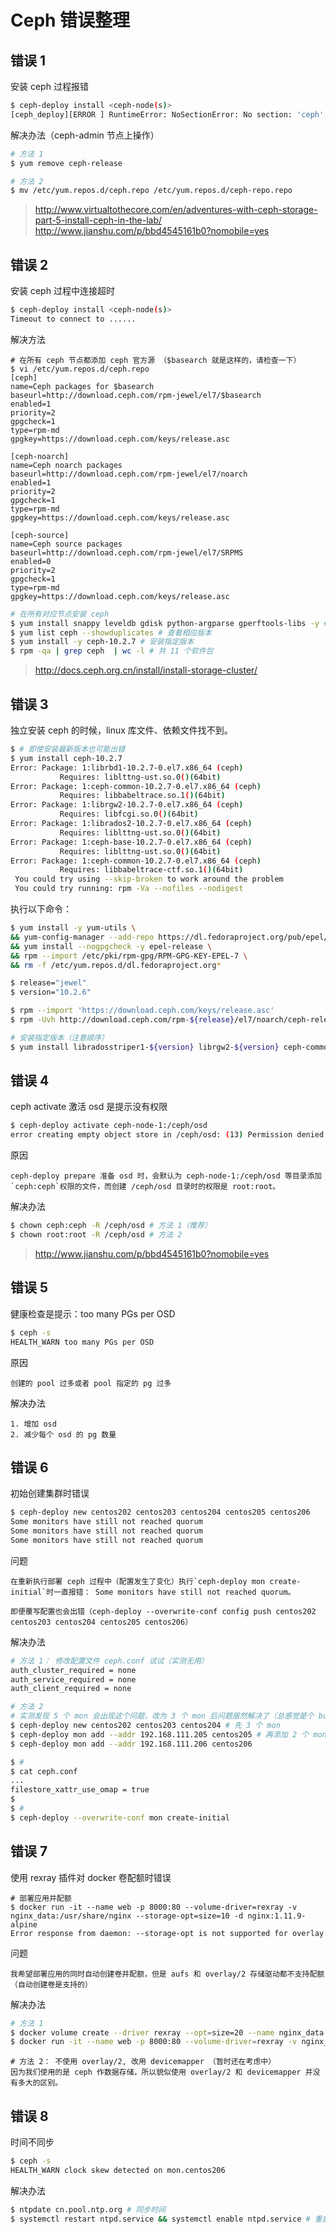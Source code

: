 # Ceph 错误整理

## 错误 1

安装 ceph 过程报错
```bash
$ ceph-deploy install <ceph-node(s)>
[ceph_deploy][ERROR ] RuntimeError: NoSectionError: No section: 'ceph'
```

解决办法（ceph-admin 节点上操作）
```bash
# 方法 1
$ yum remove ceph-release
```

```bash
# 方法 2
$ mv /etc/yum.repos.d/ceph.repo /etc/yum.repos.d/ceph-repo.repo
```

>http://www.virtualtothecore.com/en/adventures-with-ceph-storage-part-5-install-ceph-in-the-lab/
>http://www.jianshu.com/p/bbd4545161b0?nomobile=yes


## 错误 2

安装 ceph 过程中连接超时
```bash
$ ceph-deploy install <ceph-node(s)>
Timeout to connect to ......
```

解决方法

```
# 在所有 ceph 节点都添加 ceph 官方源 （$basearch 就是这样的，请检查一下）
$ vi /etc/yum.repos.d/ceph.repo
[ceph]
name=Ceph packages for $basearch
baseurl=http://download.ceph.com/rpm-jewel/el7/$basearch
enabled=1
priority=2
gpgcheck=1
type=rpm-md
gpgkey=https://download.ceph.com/keys/release.asc

[ceph-noarch]
name=Ceph noarch packages
baseurl=http://download.ceph.com/rpm-jewel/el7/noarch
enabled=1
priority=2
gpgcheck=1
type=rpm-md
gpgkey=https://download.ceph.com/keys/release.asc

[ceph-source]
name=Ceph source packages
baseurl=http://download.ceph.com/rpm-jewel/el7/SRPMS
enabled=0
priority=2
gpgcheck=1
type=rpm-md
gpgkey=https://download.ceph.com/keys/release.asc
```

```bash
# 在所有对应节点安装 ceph
$ yum install snappy leveldb gdisk python-argparse gperftools-libs -y # 安装依赖
$ yum list ceph --showduplicates # 查看相应版本
$ yum install -y ceph-10.2.7 # 安装指定版本
$ rpm -qa | grep ceph  | wc -l # 共 11 个软件包
```

> http://docs.ceph.org.cn/install/install-storage-cluster/


## 错误 3

独立安装 ceph 的时候，linux 库文件、依赖文件找不到。

```bash
$ # 即使安装最新版本也可能出错
$ yum install ceph-10.2.7
Error: Package: 1:librbd1-10.2.7-0.el7.x86_64 (ceph)
           Requires: liblttng-ust.so.0()(64bit)
Error: Package: 1:ceph-common-10.2.7-0.el7.x86_64 (ceph)
           Requires: libbabeltrace.so.1()(64bit)
Error: Package: 1:librgw2-10.2.7-0.el7.x86_64 (ceph)
           Requires: libfcgi.so.0()(64bit)
Error: Package: 1:librados2-10.2.7-0.el7.x86_64 (ceph)
           Requires: liblttng-ust.so.0()(64bit)
Error: Package: 1:ceph-base-10.2.7-0.el7.x86_64 (ceph)
           Requires: liblttng-ust.so.0()(64bit)
Error: Package: 1:ceph-common-10.2.7-0.el7.x86_64 (ceph)
           Requires: libbabeltrace-ctf.so.1()(64bit)
 You could try using --skip-broken to work around the problem
 You could try running: rpm -Va --nofiles --nodigest
```

执行以下命令：

```bash
$ yum install -y yum-utils \
&& yum-config-manager --add-repo https://dl.fedoraproject.org/pub/epel/7/x86_64/ \
&& yum install --nogpgcheck -y epel-release \
&& rpm --import /etc/pki/rpm-gpg/RPM-GPG-KEY-EPEL-7 \
&& rm -f /etc/yum.repos.d/dl.fedoraproject.org*
```

```bash
$ release="jewel"
$ version="10.2.6"

$ rpm --import 'https://download.ceph.com/keys/release.asc'
$ rpm -Uvh http://download.ceph.com/rpm-${release}/el7/noarch/ceph-release-1-1.el7.noarch.rpm

# 安装指定版本（注意顺序）
$ yum install libradosstriper1-${version} librgw2-${version} ceph-common-${version}
```

## 错误 4

ceph activate 激活 osd 是提示没有权限
```bash
$ ceph-deploy activate ceph-node-1:/ceph/osd
error creating empty object store in /ceph/osd: (13) Permission denied
```

原因
```
ceph-deploy prepare 准备 osd 时，会默认为 ceph-node-1:/ceph/osd 等目录添加 `ceph:ceph`权限的文件，而创建 /ceph/osd 目录时的权限是 root:root。
```

解决办法
```bash
$ chown ceph:ceph -R /ceph/osd # 方法 1（推荐）
$ chown root:root -R /ceph/osd # 方法 2
```

>http://www.jianshu.com/p/bbd4545161b0?nomobile=yes


## 错误 5

健康检查是提示：too many PGs per OSD
```bash
$ ceph -s
HEALTH_WARN too many PGs per OSD
```

原因
```
创建的 pool 过多或者 pool 指定的 pg 过多
```

解决办法
```
1. 增加 osd
2. 减少每个 osd 的 pg 数量
```


## 错误 6

初始创建集群时错误
```bash
$ ceph-deploy new centos202 centos203 centos204 centos205 centos206
Some monitors have still not reached quorum
Some monitors have still not reached quorum
Some monitors have still not reached quorum
```

问题
```
在重新执行部署 ceph 过程中（配置发生了变化）执行`ceph-deploy mon create-initial`时一直报错： Some monitors have still not reached quorum。

即便覆写配置也会出错（ceph-deploy --overwrite-conf config push centos202 centos203 centos204 centos205 centos206）
```

解决办法
```bash
# 方法 1： 修改配置文件 ceph.conf 试试（实测无用）
auth_cluster_required = none
auth_service_required = none
auth_client_required = none
```

```bash
# 方法 2
# 实测发现 5 个 mon 会出现这个问题，改为 3 个 mon 后问题居然解决了（总感觉是个 bug），如果 mon 不够的话再添加。
$ ceph-deploy new centos202 centos203 centos204 # 先 3 个 mon
$ ceph-deploy mon add --addr 192.168.111.205 centos205 # 再添加 2 个 mon
$ ceph-deploy mon add --addr 192.168.111.206 centos206
```

```bash
$ #
$ cat ceph.conf
...
filestore_xattr_use_omap = true
$
$ #
$ ceph-deploy --overwrite-conf mon create-initial
```

## 错误 7

使用 rexray 插件对 docker 卷配额时错误
```
# 部署应用并配额
$ docker run -it --name web -p 8000:80 --volume-driver=rexray -v nginx_data:/usr/share/nginx --storage-opt=size=10 -d nginx:1.11.9-alpine
Error response from daemon: --storage-opt is not supported for overlay
```

问题
```
我希望部署应用的同时自动创建卷并配额，但是 aufs 和 overlay/2 存储驱动都不支持配额（自动创建卷是支持的）
```

解决办法
```bash
# 方法 1
$ docker volume create --driver rexray --opt=size=20 --name nginx_data # 创建卷并指定容量为 20GB
$ docker run -it --name web -p 8000:80 --volume-driver=rexray -v nginx_data:/usr/share/nginx -d nginx:1.11.9-alpine # 使用创建好的卷部署应用
```

```
# 方法 2： 不使用 overlay/2, 改用 devicemapper （暂时还在考虑中）
因为我们使用的是 ceph 作数据存储，所以貌似使用 overlay/2 和 devicemapper 并没有多大的区别。
```

## 错误 8

时间不同步
```bash
$ ceph -s
HEALTH_WARN clock skew detected on mon.centos206
```

解决办法
```bash
$ ntpdate cn.pool.ntp.org # 同步时间
$ systemctl restart ntpd.service && systemctl enable ntpd.service # 重启 ntpd
```


